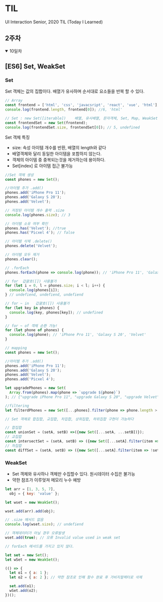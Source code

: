 # TIL

UI Interaction Senior, 2020 TIL (Today I Learned)

## 2주차

<details open>

<summary>10일차</summary>

## [ES6] Set, WeakSet

### Set

Set 객체는 값의 집합이다. 배열가 유사하며 순서대로 요소들을 반복 할 수 있다.

```javascript
// Array
const frontend = ['html', 'css', 'javacsript', 'react', 'vue', 'html'];
console.log(frontend.length, frontend[0]); //6, 'html'

// Set : new Set([iterable])    배열, 유사배열, 문자객체, Set, Map, WeakSet, Weakmap
const frontendSet = new Set(frontend);
console.log(frontendSet.size, frontendSet[0]); // 5, undefined
```

Set 객체 특징

- size: 속성 아이템 개수를 반환, 배열의 length와 같다
- 배열객체와 달리 동일한 아이템을 포함하지 않는다.
- 객체의 아이템 중 중복되는것을 제거하는데 용이하다.
- Set[index] 로 아이템 접근 불가능

```javascript
//Set 객체 생성
const phones = new Set();

//아이템 추가 .add()
phones.add('iPhone Pro 11');
phones.add('Galaxy S 20');
phones.add('Velvet');

// 저장된 아이템 개수 출력 .size
console.log(phones.size); // 3

// 아이템 소유 여부 확인
phones.has('Velvet'); //true
phones.has('Picxel 4'); // false

// 아이템 삭제 .delete()
phones.delete('Velvet');

// 아이템 모두 제거
phones.clear();

// .forEach
phones.forEach(phone => console.log(phone)); // 'iPhone Pro 11', 'Galaxy S 20', 'Velvet'

// for  갑괄호([]) 사용불가
for (let i = 0, l = phones.size; i < l; i++) {
  console.log(phones[i]);
} // undefiend, undefiend, undefiend

// for ~ in   갑괄호([]) 사용불가
for (let key in phones) {
  console.log(key, phones[key]); // undefined
}

// for ~ of 객체 순환 가능!
for (let phone of phones) {
  console.log(phone); // 'iPhone Pro 11', 'Galaxy S 20', 'Velvet'
}
```

```javascript
// mapping
const phones = new Set();

//아이템 추가 .add()
phones.add('iPhone Pro 11');
phones.add('Galaxy S 20');
phones.add('Velvet');
phones.add('Picxel 4');

let upgradePhones = new Set(
  Array.from(phones).map(phone => `upgrade ${phone}`)
); // {"upgrade iPhone Pro 11", "upgrade Galaxy S 20", "upgrade Velvet", "upgrade Picxel 4"}

//filtering
let filterdPhones = new Set([...phones].filter(phone => phone.length > 10)); //{"iPhone Pro 11", "Galaxy S 20"}

// Set 객체로 합집합, 교집합, 차집합, 상위집합, 하위집합 구현이 가능하다

// 합집합
const unionSet = (setA, setB) =>({new Set([...setA, ...setB])});
// 교집합
const intersectSet = (setA, setB) => ({new Set([...setA].filter(item => setB.has(item)))})
// 차집합
const diffSet = (setA, setB) => ({new Set([...setA].filter(item => !setB.has(item)))})
```

### WeakSet

- Set 객체와 유사하나 객체만 수집할수 있다. 원시데이터 수집은 불가능
- 약한 참조가 이루엊져 메모리 누수 예방

```javascript
let arr = [1, 3, 5, 7],
  obj = { key: 'value' };

let wset = new WeakSet();

wset.add(arr).add(obj);

// .size 메서드 없음
console.log(wset.size); // undefiend

// 객체데이터가 아닐 경우 오류발생
wset.add(true); // 오류 Invalid value used in weak set

// forEach 메서드를 가지고 있지 않다.
```

```javascript
let set = new Set();
let wSet = new WeakSet();

(() => {
  let o1 = { a: 1 };
  let o2 = { a: 2 }; // 약한 참조로 인해 함수 완료 후 가비지컬렉터로 삭제

  set.add(o1);
  wSet.add(o2);
})();
```

</details>
